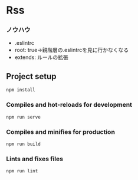 # Rss

### ノウハウ
- .eslintrc
 - root: true->親階層の.eslintrcを見に行かなくなる
 - extends: ルールの拡張

## Project setup
```
npm install
```

### Compiles and hot-reloads for development
```
npm run serve
```

### Compiles and minifies for production
```
npm run build
```

### Lints and fixes files
```
npm run lint
```


